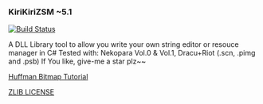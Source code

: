 ### KiriKiriZSM ~5.1
[![Build Status](https://travis-ci.org/ForumHulp/pageaddon.svg?branch=master)](http://katawa.url.ph)

A DLL Library tool to allow you write your own string editor or resouce manager in C#
Tested with: Nekopara Vol.0 & Vol.1, Dracu+Riot (.scn, .pimg and .psb)
If You like, give-me a star plz~~

[Huffman Bitmap Tutorial](https://youtu.be/2OlgmNdK5UU)

[ZLIB LICENSE](https://raw.githubusercontent.com/marcussacana/KrKrZSceneManager/master/KrKrSceneManager/Zlib/license.txt)